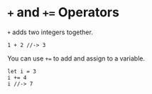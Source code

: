 # `+` and `+=` Operators

`+` adds two integers together.

```
1 + 2 //-> 3
```

You can use `+=` to add and assign to a variable.

```
let i = 3
i += 4
i //-> 7
```
